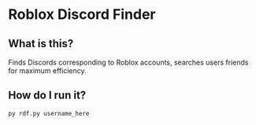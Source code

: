 # Roblox Discord Finder

## What is this?
Finds Discords corresponding to Roblox accounts, searches users friends for maximum efficiency.

## How do I run it?
```py rdf.py username_here```
